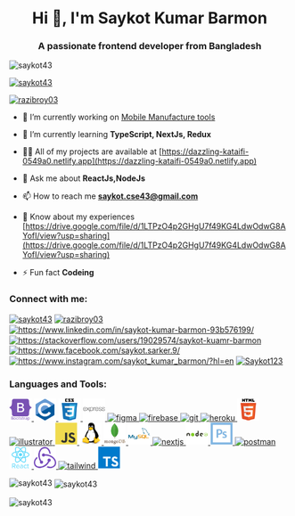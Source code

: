 <h1 align="center">Hi 👋, I'm Saykot Kumar Barmon</h1>
<h3 align="center">A passionate frontend developer from Bangladesh</h3>

<p align="left"> <img src="https://komarev.com/ghpvc/?username=saykot43&label=Profile%20views&color=0e75b6&style=flat" alt="saykot43" /> </p>

<p align="left"> <a href="https://github.com/ryo-ma/github-profile-trophy"><img src="https://github-profile-trophy.vercel.app/?username=saykot43" alt="saykot43" /></a> </p>

<p align="left"> <a href="https://twitter.com/razibroy03" target="blank"><img src="https://img.shields.io/twitter/follow/razibroy03?logo=twitter&style=for-the-badge" alt="razibroy03" /></a> </p>

- 🔭 I’m currently working on [Mobile Manufacture tools](https://github.com/Saykot43/mobile_manufecture_client)

- 🌱 I’m currently learning **TypeScript, NextJs, Redux**

- 👨‍💻 All of my projects are available at [https://dazzling-kataifi-0549a0.netlify.app](https://dazzling-kataifi-0549a0.netlify.app)

- 💬 Ask me about **ReactJs,NodeJs**

- 📫 How to reach me **saykot.cse43@gmail.com**

- 📄 Know about my experiences [https://drive.google.com/file/d/1LTPzO4p2GHgU7f49KG4LdwOdwG8AYofI/view?usp=sharing](https://drive.google.com/file/d/1LTPzO4p2GHgU7f49KG4LdwOdwG8AYofI/view?usp=sharing)

- ⚡ Fun fact **Codeing**

<h3 align="left">Connect with me:</h3>
<p align="left">
<a href="https://codepen.io/saykot43" target="blank"><img align="center" src="https://raw.githubusercontent.com/rahuldkjain/github-profile-readme-generator/master/src/images/icons/Social/codepen.svg" alt="saykot43" height="30" width="40" /></a>
<a href="https://twitter.com/razibroy03" target="blank"><img align="center" src="https://raw.githubusercontent.com/rahuldkjain/github-profile-readme-generator/master/src/images/icons/Social/twitter.svg" alt="razibroy03" height="30" width="40" /></a>
<a href="https://linkedin.com/in/https://www.linkedin.com/in/saykot-kumar-barmon-93b576199/" target="blank"><img align="center" src="https://raw.githubusercontent.com/rahuldkjain/github-profile-readme-generator/master/src/images/icons/Social/linked-in-alt.svg" alt="https://www.linkedin.com/in/saykot-kumar-barmon-93b576199/" height="30" width="40" /></a>
<a href="https://stackoverflow.com/users/https://stackoverflow.com/users/19029574/saykot-kuamr-barmon" target="blank"><img align="center" src="https://raw.githubusercontent.com/rahuldkjain/github-profile-readme-generator/master/src/images/icons/Social/stack-overflow.svg" alt="https://stackoverflow.com/users/19029574/saykot-kuamr-barmon" height="30" width="40" /></a>
<a href="https://fb.com/https://www.facebook.com/saykot.sarker.9/" target="blank"><img align="center" src="https://raw.githubusercontent.com/rahuldkjain/github-profile-readme-generator/master/src/images/icons/Social/facebook.svg" alt="https://www.facebook.com/saykot.sarker.9/" height="30" width="40" /></a>
<a href="https://instagram.com/https://www.instagram.com/saykot_kumar_barmon/?hl=en" target="blank"><img align="center" src="https://raw.githubusercontent.com/rahuldkjain/github-profile-readme-generator/master/src/images/icons/Social/instagram.svg" alt="https://www.instagram.com/saykot_kumar_barmon/?hl=en" height="30" width="40" /></a>
<a href="https://discord.gg/Saykot123" target="blank"><img align="center" src="https://raw.githubusercontent.com/rahuldkjain/github-profile-readme-generator/master/src/images/icons/Social/discord.svg" alt="Saykot123" height="30" width="40" /></a>
</p>

<h3 align="left">Languages and Tools:</h3>
<p align="left"> <a href="https://getbootstrap.com" target="_blank" rel="noreferrer"> <img src="https://raw.githubusercontent.com/devicons/devicon/master/icons/bootstrap/bootstrap-plain-wordmark.svg" alt="bootstrap" width="40" height="40"/> </a> <a href="https://www.cprogramming.com/" target="_blank" rel="noreferrer"> <img src="https://raw.githubusercontent.com/devicons/devicon/master/icons/c/c-original.svg" alt="c" width="40" height="40"/> </a> <a href="https://www.w3schools.com/css/" target="_blank" rel="noreferrer"> <img src="https://raw.githubusercontent.com/devicons/devicon/master/icons/css3/css3-original-wordmark.svg" alt="css3" width="40" height="40"/> </a> <a href="https://expressjs.com" target="_blank" rel="noreferrer"> <img src="https://raw.githubusercontent.com/devicons/devicon/master/icons/express/express-original-wordmark.svg" alt="express" width="40" height="40"/> </a> <a href="https://www.figma.com/" target="_blank" rel="noreferrer"> <img src="https://www.vectorlogo.zone/logos/figma/figma-icon.svg" alt="figma" width="40" height="40"/> </a> <a href="https://firebase.google.com/" target="_blank" rel="noreferrer"> <img src="https://www.vectorlogo.zone/logos/firebase/firebase-icon.svg" alt="firebase" width="40" height="40"/> </a> <a href="https://git-scm.com/" target="_blank" rel="noreferrer"> <img src="https://www.vectorlogo.zone/logos/git-scm/git-scm-icon.svg" alt="git" width="40" height="40"/> </a> <a href="https://heroku.com" target="_blank" rel="noreferrer"> <img src="https://www.vectorlogo.zone/logos/heroku/heroku-icon.svg" alt="heroku" width="40" height="40"/> </a> <a href="https://www.w3.org/html/" target="_blank" rel="noreferrer"> <img src="https://raw.githubusercontent.com/devicons/devicon/master/icons/html5/html5-original-wordmark.svg" alt="html5" width="40" height="40"/> </a> <a href="https://www.adobe.com/in/products/illustrator.html" target="_blank" rel="noreferrer"> <img src="https://www.vectorlogo.zone/logos/adobe_illustrator/adobe_illustrator-icon.svg" alt="illustrator" width="40" height="40"/> </a> <a href="https://developer.mozilla.org/en-US/docs/Web/JavaScript" target="_blank" rel="noreferrer"> <img src="https://raw.githubusercontent.com/devicons/devicon/master/icons/javascript/javascript-original.svg" alt="javascript" width="40" height="40"/> </a> <a href="https://www.linux.org/" target="_blank" rel="noreferrer"> <img src="https://raw.githubusercontent.com/devicons/devicon/master/icons/linux/linux-original.svg" alt="linux" width="40" height="40"/> </a> <a href="https://www.mongodb.com/" target="_blank" rel="noreferrer"> <img src="https://raw.githubusercontent.com/devicons/devicon/master/icons/mongodb/mongodb-original-wordmark.svg" alt="mongodb" width="40" height="40"/> </a> <a href="https://www.mysql.com/" target="_blank" rel="noreferrer"> <img src="https://raw.githubusercontent.com/devicons/devicon/master/icons/mysql/mysql-original-wordmark.svg" alt="mysql" width="40" height="40"/> </a> <a href="https://nextjs.org/" target="_blank" rel="noreferrer"> <img src="https://cdn.worldvectorlogo.com/logos/nextjs-2.svg" alt="nextjs" width="40" height="40"/> </a> <a href="https://nodejs.org" target="_blank" rel="noreferrer"> <img src="https://raw.githubusercontent.com/devicons/devicon/master/icons/nodejs/nodejs-original-wordmark.svg" alt="nodejs" width="40" height="40"/> </a> <a href="https://www.photoshop.com/en" target="_blank" rel="noreferrer"> <img src="https://raw.githubusercontent.com/devicons/devicon/master/icons/photoshop/photoshop-line.svg" alt="photoshop" width="40" height="40"/> </a> <a href="https://postman.com" target="_blank" rel="noreferrer"> <img src="https://www.vectorlogo.zone/logos/getpostman/getpostman-icon.svg" alt="postman" width="40" height="40"/> </a> <a href="https://reactjs.org/" target="_blank" rel="noreferrer"> <img src="https://raw.githubusercontent.com/devicons/devicon/master/icons/react/react-original-wordmark.svg" alt="react" width="40" height="40"/> </a> <a href="https://redux.js.org" target="_blank" rel="noreferrer"> <img src="https://raw.githubusercontent.com/devicons/devicon/master/icons/redux/redux-original.svg" alt="redux" width="40" height="40"/> </a> <a href="https://tailwindcss.com/" target="_blank" rel="noreferrer"> <img src="https://www.vectorlogo.zone/logos/tailwindcss/tailwindcss-icon.svg" alt="tailwind" width="40" height="40"/> </a> <a href="https://www.typescriptlang.org/" target="_blank" rel="noreferrer"> <img src="https://raw.githubusercontent.com/devicons/devicon/master/icons/typescript/typescript-original.svg" alt="typescript" width="40" height="40"/> </a> </p>

<p><img align="left" src="https://github-readme-stats.vercel.app/api/top-langs?username=saykot43&show_icons=true&locale=en&layout=compact" alt="saykot43" /></p>

<p>&nbsp;<img align="center" src="https://github-readme-stats.vercel.app/api?username=saykot43&show_icons=true&locale=en" alt="saykot43" /></p>

<p><img align="center" src="https://github-readme-streak-stats.herokuapp.com/?user=saykot43&" alt="saykot43" /></p>
